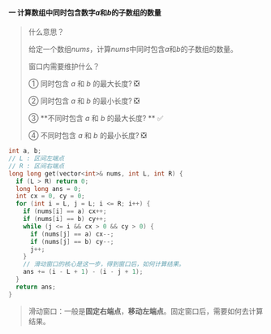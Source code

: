 #### 一 计算数组中同时包含数字$a$和$b$的子数组的数量

> 什么意思？
>
> 给定一个数组$nums$，计算$nums$中同时包含$a$和$b$的子数组的数量。
>
> 窗口内需要维护什么？
>
> ① 同时包含 $a$ 和 $b$ 的最大长度? ❎
>
> ② 同时包含 $a$ 和 $b$ 的最小长度? ❎ 
>
> ③ **不同时包含 $a$ 和 $b$ 的最大长度? ** ✅
>
> ④ 不同时包含 $a$ 和 $b$ 的最小长度? ❎  

```cpp
int a, b;
// L : 区间左端点
// R : 区间右端点
long long get(vector<int>& nums, int L, int R) {
  if (L > R) return 0;
  long long ans = 0;
  int cx = 0, cy = 0;
  for (int i = L, j = L; i <= R; i++) {
    if (nums[i] == a) cx++;
    if (nums[i] == b) cy++;
    while (j <= i && cx > 0 && cy > 0) {
      if (nums[j] == a) cx--;
      if (nums[j] == b) cy--;
      j++;
    }
    // 滑动窗口的核心是这一步，得到窗口后，如何计算结果。
    ans += (i - L + 1) - (i - j + 1);
  }
  return ans;
}
```

> 滑动窗口：一般是**固定右端点**，**移动左端点**。固定窗口后，需要如何去计算结果。



